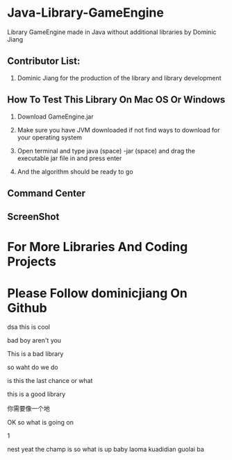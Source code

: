 # Java-Library-GameEngine

Library GameEngine made in Java without additional libraries by Dominic Jiang

## Contributor List:

1. Dominic Jiang for the production of the library and library development

## How To Test This Library On Mac OS Or Windows

1. Download GameEngine.jar 

2. Make sure you have JVM downloaded if not find ways to download for your operating system

3. Open terminal and type java (space) -jar (space) and drag the executable jar file in and press enter 

4. And the algorithm should be ready to go

## Command Center

## ScreenShot

# For More Libraries And Coding Projects
# Please Follow dominicjiang On Github

dsa
this is cool

bad boy aren't you

This is a bad library

so waht do we do

is this the last chance or what

this is a good library

你需要像一个地

OK so what is going on

1

nest yeat the champ is
so what is up baby
laoma kuadidian guolai ba
